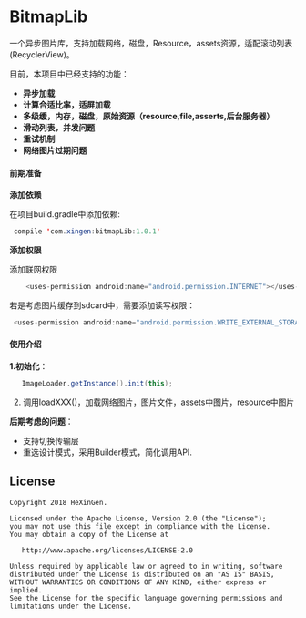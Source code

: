 # BitmapLib
一个异步图片库，支持加载网络，磁盘，Resource，assets资源，适配滚动列表(RecyclerView)。

目前，本项目中已经支持的功能：
- **异步加载**
- **计算合适比率，适屏加载**
- **多级缓，内存，磁盘，原始资源（resource,file,asserts,后台服务器）**
- **滑动列表，并发问题**
- **重试机制**
- **网络图片过期问题**


#### **前期准备**

**添加依赖**

在项目build.gradle中添加依赖:
```java
 compile 'com.xingen:bitmapLib:1.0.1'
```
**添加权限**

添加联网权限
```java
    <uses-permission android:name="android.permission.INTERNET"></uses-permission>
```
若是考虑图片缓存到sdcard中，需要添加读写权限：
```java
 <uses-permission android:name="android.permission.WRITE_EXTERNAL_STORAGE"></uses-permission>
```

#### **使用介绍**


**1.初始化**：
```java
   ImageLoader.getInstance().init(this);
```
2. 调用loadXXX()，加载网络图片，图片文件，assets中图片，resource中图片




**后期考虑的问题**：

- 支持切换传输层
- 重选设计模式，采用Builder模式，简化调用API.

License
-------

    Copyright 2018 HeXinGen.

    Licensed under the Apache License, Version 2.0 (the "License");
    you may not use this file except in compliance with the License.
    You may obtain a copy of the License at

       http://www.apache.org/licenses/LICENSE-2.0

    Unless required by applicable law or agreed to in writing, software
    distributed under the License is distributed on an "AS IS" BASIS,
    WITHOUT WARRANTIES OR CONDITIONS OF ANY KIND, either express or implied.
    See the License for the specific language governing permissions and
    limitations under the License.
